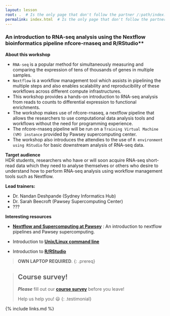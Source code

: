 ```yaml
---
layout: lesson
root: .  # Is the only page that don't follow the partner /:path/index.html
permalink: index.html  # Is the only page that don't follow the partner /:path/index.html
---
```


### An introduction to RNA-seq analysis using the Nextflow bioinformatics pipeline nfcore-rnaseq and R/RStudio**

**About this workshop**
- ```RNA-seq``` is a popular method for simultaneously measuring and comparing the expression of tens of thousands of genes in multiple samples.
- ```Nextflow``` is a workflow management tool which assists in pipelining the multiple steps and also enables scalability and reproducibility of these workflows across different compute infrastructures.
- This workshop provides a hands-on introduction to RNA-seq analysis from reads to counts to differential expression to functional enrichments.
- The workshop makes use of nfcore-rnaseq, a nextflow pipeline that allows the researchers to use computational data analysis tools and workflows without the need for programming experience.
- The nfcore-rnaseq pipeline will be run on a ```Training Virtual Machine (VM) instance``` provided by Pawsey supercomputing center.
- The workshop also introduces the attendies to the use of ```R environment using RStudio``` for basic downstream analysis of RNA-seq data.

**Target audience**<br>
HDR students, researchers who have or will soon acquire RNA-seq short-read data which they need to analyse themselves or others who desire to understand how to perform RNA-seq analysis using workflow management tools such as Nextflow.

**Lead trainers:**
- Dr. Nandan Deshpande (Sydney Informatics Hub)
- Dr. Sarah Beecroft (Pawsey Supercomputing Center)
- ???

**Interesting resources**

- **[Nextflow and Supercomputing at Pawsey]()** : An introduction to nextflow pipelines and Pawsey supercomputing. 

- Introduction to **[Unix/Linux command line](https://datacarpentry.org/shell-genomics/)** 

- Introduction to **[R/RStudio](https://datacarpentry.org/genomics-r-intro/)**


> **OWN LAPTOP REQUIRED**.
{: .prereq}

> ## Course survey!
>
> **_Please_** fill out our **[course survey](https://redcap.sydney.edu.au/surveys/?s=FJ33MYNCRR)** before you leave!
>
> Help us help you! :smiley:
{: .testimonial}

{% include links.md %}
